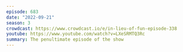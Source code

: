```yaml
---
episode: 683
date: "2022-09-21"
season: 3
crowdcast: https://www.crowdcast.io/e/in-lieu-of-fun-episode-338
youtube: https://www.youtube.com/watch?v=LXeSRMTQ3Rc
summary: The penultimate episode of the show
---
```

